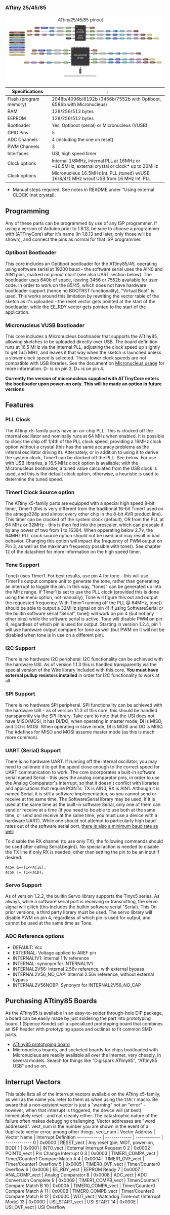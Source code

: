 ### ATtiny 25/45/85
![x5 pin mapping](ATtiny_x5.png "Arduino Pin Mapping for ATtiny x5-family")


 Specifications |  .
------------ | -------------
Flash (program memory)   | 2048b/4096b/8192b (3456b/7552b with Optiboot, 6586b with Micronucleus)
RAM  | 128/256/512 bytes
EEPROM | 128/256/512 bytes
Bootloader | Yes, Optiboot (serial) or Micronucleus (VUSB)
GPIO Pins | 5
ADC Channels | 4 (including the one on reset)
PWM Channels | 3
Interfaces | USI, high speed timer
Clock options | Internal 1/8MHz, Internal PLL at 16MHz or ~16.5MHz, external crystal or clock* up to 20MHz
Clock options | Micronucleus 16.5MHz Int. PLL (tuned) w/USB, 16/8/4/1 MHz w/out USB from 16 MHz Int. PLL

* Manual steps required. See notes in README under "Using external CLOCK (not crystal).


## Programming
Any of these parts can be programmed by use of any ISP programmer. If using a version of Arduino prior to 1.8.13, be sure to choose a programmer with (ATTinyCore) after it's name (in 1.8.13 and later, only those will be shown), and connect the pins as normal for that ISP programmer.

### Optiboot Bootloader
This core includes an Optiboot bootloader for the ATtiny85/45, operating using software serial at 19200 baud - the software serial uses the AIN0 and AIN1 pins, marked on pinout chart (see also UART section below). The bootloader uses 640b of space, leaving 3456 or 7552b available for user code. In order to work on the 85/45, which does not have hardware bootloader support (hence no BOOTRST functionality), "Virtual Boot" is used. This works around this limitation by rewriting the vector table of the sketch as it's uploaded - the reset vector gets pointed at the start of the bootloader, while the EE_RDY vector gets pointed to the start of the application.

### Micronucleus VUSB Bootloader
This core includes a Micronucleus bootloader that supports the ATtiny85, allowing sketches to be uploaded directly over USB. The board definition runs at 16.5 MHz via the internal PLL, adjusting the clock speed up slightly to get 16.5 MHz, and leaves it that way when the sketch is launched unless a slower clock speed is selected. These lower clock speeds are not compatible with USB libraries. See the document on [Micronucleus usage](UsingMicronucleus.md) for more information. D- is on pin 3, D+ is on pin 4.

**Currently the version of micronucleus supplied with ATTinyCore enters the bootloader upon power-on only. This will be made an option in future versions**

## Features

### PLL Clock
The ATtiny x5-family parts have an on-chip PLL. This is clocked off the internal oscillator and nominally runs at 64 MHz when enabled. It is possible to clock the chip off 1/4th of the PLL clock speed, providing a 16MHz clock option without a crystal (this has the same accuracy problems as the internal oscillator driving it). Alternately, or in addition to using it to derive the system clock, Timer1 can be clocked off the PLL. See below. For use with USB libraries, a 16.5 MHz clock option is available; with the Micronucleus bootloader, a tuned value calculated from the USB clock is used, and this is the default clock option, otherwise, a heuristic is used to determine the tuned speed.

### Timer1 Clock Source option
The ATtiny x5-family parts are equipped with a special high speed 8-bit timer, Timer1 (this is very different from the traditional 16-bit Timer1 used on the atmega328p and almost every other chip in the 8-bit AVR product line). This timer can be clocked off the system clock (default), OR from the PLL at 64 MHz or 32MHz - this is then fed into the prescaler, which can prescale it by any power of two from 1 to 16384. When opperating below 2.7v, the 64MHz PLL clock source option should not be used and may result in bad behavior. Changing this option will impact the frequency of PWM output on Pin 3, as well as the maximum frequency possible with tone(). See chapter 12 of the datasheet for more information on the high speed timer.

### Tone Support
Tone() uses Timer1. For best results, use pin 4 for tone - this will use Timer1's output compare unit to generate the tone, rather than generating an interrupt to toggle the pin. In this way, "tones" can be generated up into the MHz range. If Timer1 is set to use the PLL clock (provided this is done using the menu option, not manually), Tone will figure this out and output the requested frequency. With Timer1 running off the PLL @ 64MHz, tone() should be able to output a 32MHz signal on pin 4! If using SoftwareSerial or the builtin software serial "Serial", tone() will work on pin 4 (but not any other pins) while the software serial is active. Tone will disable PWM on pin 4, regardless of which pin is used for output. Starting in version 1.2.4, pin 1 will use hardware output compare for tone as well (but PWM on it will not be disabled when tone is in use on a different pin).

### I2C Support
There is no hardware I2C peripheral. I2C functionality can be achieved with the hardware USI. As of version 1.1.3 this is handled transparently via the special version of the Wire library included with this core. **You must have external pullup resistors installed** in order for I2C functionality to work at all.

### SPI Support
There is no hardware SPI peripheral. SPI functionality can be achieved with the hardware USI - as of version 1.1.3 of this core, this should be handled transparently via the SPI library. Take care to note that the USI does not have MISO/MOSI, it has DI/DO; when operating in master mode, DI is MISO, and DO is MOSI. When operating in slave mode, DI is MOSI and DO is MISO. The #defines for MISO and MOSI assume master mode (as this is much more common).

### UART (Serial) Support
There is no hardware UART. If running off the internal oscillator, you may need to calibrate it to get the speed close enough to the correct speed for UART communication to work. The core incorporates a built-in software serial named Serial - this uses the analog comparator pins, in order to use the Analog Comparator's interrupt, so that it doesn't conflict with libraries and applications that require PCINTs.  TX is AIN0, RX is AIN1. Although it is named Serial, it is still a software implementation, so you cannot send or receive at the same time. The SoftwareSerial library may be used; if it is used at the same time as the built-in software Serial, only one of them can send *or* receive at a time (if you need to be able to use both at the same time, or send and receive at the same time, you must use a device with a hardware UART). While one should not attempt to particularly high baud rates out of the software serial port, [there is also a minimum baud rate as well](TinySoftSerialBaud.md)

To disable the RX channel (to use only TX), the following commands should be used after calling Serial.begin(). No special action is needed to disable the TX line if only RX is needed, other than setting the pin to be an input if desired. 
```
ACSR &=~(1<<ACIE);
ACSR |= (1<<ACD);
```

### Servo Support
As of version 1.2.2, the builtin Servo library supports the Tinyx5 series. As always, while a software serial port is receiving or transmitting, the servo signal will glitch (this includes the builtin software serial "Serial). This  On prior versions, a third party library must be used. The servo library will disable PWM on pin 4, regardless of which pin is used for output, and cannot be used at the same time as Tone.

### ADC Reference options
* DEFAULT: Vcc
* EXTERNAL: Voltage applied to AREF pin
* INTERNAL1V1: Internal 1.1v reference
* INTERNAL: synonym for INTERNAL1V1
* INTERNAL2V56: Internal 2.56v reference, with external bypass
* INTERNAL2V56_NO_CAP: Internal 2.56v reference, without external bypass
* INTERNAL2V56NOBP: Synonym for INTERNAL2V56_NO_CAP

## Purchasing ATtiny85 Boards
As the ATtiny85 is available in an easy-to-solder through-hole DIP package, a board can be easily made by just soldering the part into prototyping board.
I (Spence Konde) sell a specialized prototyping board that combines an ISP header with prototyping space and outlines to fit common SMD parts.
* [ATtiny85 prototyping board](https://www.tindie.com/products/drazzy/attiny85-project-board/)
* Micronucleus boards, and socketed boards for chips bootloaded with Micronucleus are readily available all over the internet, very cheaply, in several models. Search for things like "Digispark ATtiny85", "ATtiny85 USB" and so on.

## Interrupt Vectors
This table lists all of the interrupt vectors available on the ATtiny x5-family, as well as the name you refer to them as when using the `ISR()` macro. Be aware that a non-existent vector is just a "warning" not an "error" - however, when that interrupt is triggered, the device will (at best) immediately reset - and not cleanly either. The catastrophic nature of the failure often makes debugging challenging. Vector addresses are "word addressed". vect_num is the number you are shown in the event of a duplicate vector error, among other things.
vect_num | Vector Address | Vector Name | Interrupt Definition
------------ | ------------- | ------------ | -------------
0 | 0x0000 | RESET_vect | Any reset (pin, WDT, power-on, BOD)
1 | 0x0001 | INT0_vect | External Interrupt Request 0
2 | 0x0002 | PCINT0_vect | Pin Change Interrupt 0
3 | 0x0003 | TIMER1_COMPA_vect | Timer/Counter1 Compare Match A
4 | 0x0004 | TIMER1_OVF_vect | Timer/Counter1 Overflow
5 | 0x0005 | TIMER0_OVF_vect | Timer/Counter0 Overflow
6 | 0x0006 | EE_RDY_vect | EEPROM Ready
7 | 0x0007 | ANA_COMP_vect | Analog Comparator
8 | 0x0008 | ADC_vect | ADC Conversion Complete
9 | 0x0009 | TIMER1_COMPB_vect | Timer/Counter1 Compare Match B
10 | 0x000A | TIMER0_COMPA_vect | Timer/Counter0 Compare Match A
11 | 0x000B | TIMER0_COMPB_vect | Timer/Counter0 Compare Match B
12 | 0x000C | WDT_vect | Watchdog Time-out (Interrupt Mode)
13 | 0x000D | USI_START_vect | USI START
14 | 0x000E | USI_OVF_vect | USI Overflow
